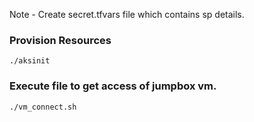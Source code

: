 Note - Create secret.tfvars file which contains sp details.

### Provision Resources 

```
./aksinit
```

### Execute file to get access of jumpbox vm.

```
./vm_connect.sh
```
